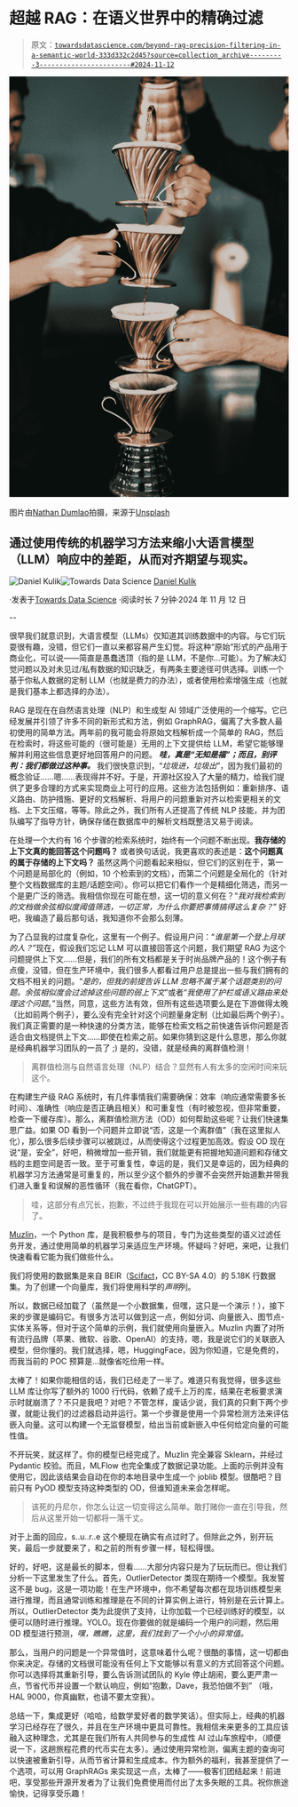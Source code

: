 # 超越 RAG：在语义世界中的精确过滤

> 原文：[`towardsdatascience.com/beyond-rag-precision-filtering-in-a-semantic-world-333d332c2d45?source=collection_archive---------3-----------------------#2024-11-12`](https://towardsdatascience.com/beyond-rag-precision-filtering-in-a-semantic-world-333d332c2d45?source=collection_archive---------3-----------------------#2024-11-12)

![](img/91efb2bc336e0e2f88a30a0012054ae2.png)

图片由[Nathan Dumlao](https://unsplash.com/@nate_dumlao?utm_source=medium&utm_medium=referral)拍摄，来源于[Unsplash](https://unsplash.com/?utm_source=medium&utm_medium=referral)

## 通过使用传统的机器学习方法来缩小大语言模型（LLM）响应中的差距，从而对齐期望与现实。

[](https://medium.com/@dkulikm?source=post_page---byline--333d332c2d45--------------------------------)![Daniel Kulik](https://medium.com/@dkulikm?source=post_page---byline--333d332c2d45--------------------------------)[](https://towardsdatascience.com/?source=post_page---byline--333d332c2d45--------------------------------)![Towards Data Science](https://towardsdatascience.com/?source=post_page---byline--333d332c2d45--------------------------------) [Daniel Kulik](https://medium.com/@dkulikm?source=post_page---byline--333d332c2d45--------------------------------)

·发表于[Towards Data Science](https://towardsdatascience.com/?source=post_page---byline--333d332c2d45--------------------------------) ·阅读时长 7 分钟·2024 年 11 月 12 日

--

很早我们就意识到，大语言模型（LLMs）仅知道其训练数据中的内容。与它们玩耍很有趣，没错，但它们一直以来都容易产生幻觉。将这种“原始”形式的产品用于商业化，可以说——简直是愚蠢透顶（指的是 LLM，不是你…可能）。为了解决幻觉问题以及对未见过/私有数据的知识缺乏，有两条主要途径可供选择。训练一个基于你私人数据的定制 LLM（也就是费力的办法），或者使用检索增强生成（也就是我们基本上都选择的办法）。

RAG 是现在在自然语言处理（NLP）和生成型 AI 领域广泛使用的一个缩写。它已经发展并引领了许多不同的新形式和方法，例如 GraphRAG，偏离了大多数人最初使用的简单方法。两年前的我可能会将原始文档解析成一个简单的 RAG，然后在检索时，将这些可能的（很可能是）无用的上下文提供给 LLM，希望它能够理解并利用这些信息更好地回答用户的问题。 ***哇，真是“无知是福”；而且，别评判：我们都做过这种事。*** 我们很快意识到，“*垃圾进，垃圾出*”，因为我们最初的概念验证……嗯……表现得并不好。于是，开源社区投入了大量的精力，给我们提供了更多合理的方式来实现商业上可行的应用。这些方法包括例如：重新排序、语义路由、防护措施、更好的文档解析、将用户的问题重新对齐以检索更相关的文档、上下文压缩，等等。除此之外，我们所有人还提高了传统 NLP 技能，并为团队编写了指导方针，确保存储在数据库中的解析文档既整洁又易于阅读。

在处理一个大约有 16 个步骤的检索系统时，始终有一个问题不断出现。**我存储的上下文真的能回答这个问题吗？** 或者换句话说，我更喜欢的表述是：**这个问题真的属于存储的上下文吗？** 虽然这两个问题看起来相似，但它们的区别在于，第一个问题是局部化的（例如，10 个检索到的文档），而第二个问题是全局化的（针对整个文档数据库的主题/话题空间）。你可以把它们看作一个是精细化筛选，而另一个是更广泛的筛选。我相信你现在可能在想，这一切的意义何在？“*我对我检索到的文档做余弦相似度阈值筛选，一切正常，为什么你要把事情搞得这么复杂？*” 好吧，我编造了最后那句话，我知道你不会那么刻薄。

为了凸显我的过度复杂化，这里有一个例子。假设用户问：“*谁是第一个登上月球的人？*”现在，假设我们忘记 LLM 可以直接回答这个问题，我们期望 RAG 为这个问题提供上下文……但是，我们的所有文档都是关于时尚品牌产品的！这个例子有点傻，没错，但在生产环境中，我们很多人都看过用户总是提出一些与我们拥有的文档不相关的问题。“*是的，但我的前提告诉 LLM 忽略不属于某个话题类别的问题。余弦相似度会过滤掉这些问题的弱上下文*”或者“*我使用了护栏或语义路由来处理这个问题*。”当然，同意，这些方法有效，但所有这些选项要么是在下游做得太晚（比如前两个例子），要么没有完全针对这个问题量身定制（比如最后两个例子）。我们真正需要的是一种快速的分类方法，能够在检索文档之前快速告诉你问题是否适合由文档提供上下文……即使在检索之前。如果你猜到这是什么意思，那么你就是经典机器学习团队的一员了 ;) 是的，没错，就是经典的离群值检测！

> 离群值检测与自然语言处理（NLP）结合？显然有人有太多的空闲时间来玩这个。

在构建生产级 RAG 系统时，有几件事情我们需要确保：效率（响应通常需要多长时间）、准确性（响应是否正确且相关）和可重复性（有时被忽视，但非常重要，检查一下缓存库）。那么，离群值检测方法（OD）如何帮助这些呢？让我们快速集思广益。如果 OD 看到一个问题并立即说“否，这是一个离群值”（我在这里拟人化），那么很多后续步骤可以被跳过，从而使得这个过程更加高效。假设 OD 现在说“是，安全”，好吧，稍微增加一些开销，我们就能更有把握地知道问题和存储文档的主题空间是否一致。至于可重复性，幸运的是，我们又是幸运的，因为经典的机器学习方法通常是可重复的，所以至少这个额外的步骤不会突然开始道歉并带我们进入重复和误解的恶性循环（我在看你，ChatGPT）。

> 哇，这部分有点冗长，抱歉，不过终于我现在可以开始展示一些有趣的内容了。

[Muzlin](https://pypi.org/project/muzlin/)，一个 Python 库，是我积极参与的项目，专门为这些类型的语义过滤任务开发，通过使用简单的机器学习来适应生产环境。怀疑吗？好吧，来吧，让我们快速看看它能为我们做些什么。

我们将使用的数据集是来自 BEIR（[Scifact](https://huggingface.co/datasets/BeIR/scifact)，CC BY-SA 4.0）的 5.18K 行数据集。为了创建一个向量库，我们将使用科学的*声明*列。

所以，数据已经加载了（虽然是一个小数据集，但嘿，这只是一个演示！），接下来的步骤是编码它。有很多方法可以做到这一点，例如分词、向量嵌入、图节点-实体关系等，但对于这个简单的示例，我们就使用向量嵌入。Muzlin 内置了对所有流行品牌（苹果、微软、谷歌、OpenAI）的支持，嗯，我是说它们的关联嵌入模型，但你懂的。我们就选择，嗯，HuggingFace，因为你知道，它是免费的，而我当前的 POC 预算是…就像省吃俭用一样。

太棒了！如果你能相信的话，我们已经走了一半了。难道只有我觉得，很多这些 LLM 库让你写了额外的 1000 行代码，依赖了成千上万的库，结果在老板要求演示时就崩溃了？不只是我吧？对吧？不管怎样，废话少说，我们真的只剩下两个步骤，就能让我们的过滤器启动并运行。第一个步骤是使用一个异常检测方法来评估嵌入向量。这可以构建一个无监督模型，给出当前或新嵌入中任何给定向量的可能性值。

不开玩笑，就这样了。你的模型已经完成了。Muzlin 完全兼容 Sklearn，并经过 Pydantic 校验。而且，MLFlow 也完全集成了数据记录功能。上面的示例并没有使用它，因此该结果会自动在你的本地目录中生成一个 joblib 模型。很酷吧？目前只有 PyOD 模型支持这种类型的 OD，但谁知道未来会怎样呢。

> 该死的丹尼尔，你怎么让这一切变得这么简单。敢打赌你一直在引导我，然后从这里开始一切都将一落千丈。

对于上面的回应，s..u..r..e 这个梗现在确实有点过时了。但除此之外，别开玩笑，最后一步就要来了，和之前的所有步骤一样，轻松得很。

好的，好吧，这是最长的脚本，但看……大部分内容只是为了玩玩而已。但让我们分析一下这里发生了什么。首先，OutlierDetector 类现在期待一个模型。我发誓这不是 bug，这是一项功能！在生产环境中，你不希望每次都在现场训练模型来进行推理，而且通常训练和推理是在不同的计算实例上进行，特别是在云计算上。所以，OutlierDetector 类为此提供了支持，让你加载一个已经训练好的模型，以便可以随时进行推理。YOLO。现在你要做的就是编码一个用户的问题，然后用 OD 模型进行预测，*嘿，瞧瞧，这里，我们找到了一个小小的异常值。*

那么，当用户的问题是一个异常值时，这意味着什么呢？很酷的事情，这一切都由你来决定。存储的文档很可能没有任何上下文能够以有意义的方式回答这个问题。你可以选择将其重新引导，要么告诉测试团队的 Kyle 停止胡闹，要么更严肃一点，节省代币并设置一个默认响应，例如“抱歉，Dave，我恐怕做不到” （哦，HAL 9000，你真幽默，也请不要太空我）。

总结一下，集成更好（哈哈，给数学爱好者的数学笑话）。但实际上，经典的机器学习已经存在了很久，并且在生产环境中更具可靠性。我相信未来更多的工具应该融入这种理念，尤其是在我们所有人共同参与的生成性 AI 过山车旅程中，（顺便说一下，这趟旅程花费的代币实在太多）。通过使用异常检测，偏离主题的查询可以快速被重新引导，从而节省计算和生成成本。作为额外的福利，我甚至提供了一个选项，可以用 GraphRAGs 来实现这一点，太棒了——极客们团结起来！前进吧，享受那些开源开发者为了让我们免费使用而付出了太多失眠的工具。祝你旅途愉快，记得享受乐趣！

